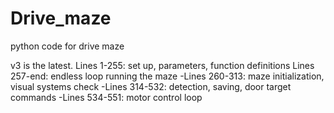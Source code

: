 # Drive_maze
python code for drive maze

v3 is the latest.
Lines 1-255: set up, parameters, function definitions
Lines 257-end: endless loop running the maze
      -Lines 260-313: maze initialization, visual systems check
      -Lines 314-532: detection, saving, door target commands
      -Lines 534-551: motor control loop
